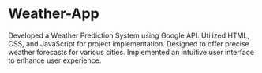 # Weather-App
Developed a Weather Prediction System using Google API.
Utilized HTML, CSS, and JavaScript for project implementation.
Designed to offer precise weather forecasts for various cities.
Implemented an intuitive user interface to enhance user experience.
